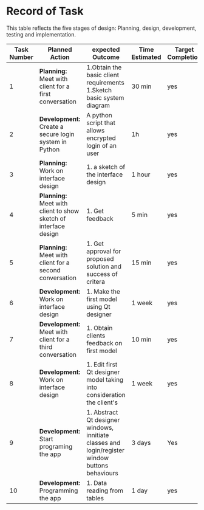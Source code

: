 
Record of Task
===============

This table reflects the five stages of design: Planning, design, development, testing and implementation.

| Task Number |  Planned Action |  expected Outcome  | Time Estimated | Target Completion | Criteria |
|-------------|-----------------|--------------------|----------------|-------------------|----------|
|     1       | **Planning:** Meet with client for a first conversation | 1.Obtain the basic client requirements 1.Sketch basic system diagram | 30 min |    yes         | A   |
|     2       | **Development:** Create a secure login system in Python| A python script that allows encrypted login of an user| 1h| yes |A|
|     3       | **Planning:** Work on interface design | 1. a sketch of the interface design | 1 hour  |  yes     |  A |
|     4       | **Planning:** Meet with client to show sketch of interface design | 1. Get feedback | 5 min    |  yes    |  A   |
|     5      | **Planning:** Meet with client for a second conversation| 1. Get approval for proposed solution and success of critera | 15 min |  yes  | A |
|    6       |  **Development:** Work on interface design | 1. Make the first model using Qt designer| 1 week | yes | B |
|      7     | **Development:** Meet with client for a third conversation | 1. Obtain clients feedback on first model | 10 min |yes| B |
|       8     | **Development:** Work on interface design | 1. Edit first Qt designer model taking into consideration the client's | 1 week | yes | B |
|  9          | **Development:** Start programing the app | 1. Abstract Qt designer windows, innitiate classes and login/register window buttons behaviours |3 days | Yes | C  |
| 10           | **Development:** Programming the app    | 1. Data reading from tables | 1 day | yes | C
